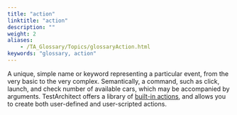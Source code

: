 ```yaml
--- 
title: "action"
linktitle: "action"
description: ""
weight: 2
aliases: 
    - /TA_Glossary/Topics/glossaryAction.html
keywords: "glossary, action"
---
```


A unique, simple name or keyword representing a particular event, from the very basic to the very complex. Semantically, a command, such as click, launch, and check number of available cars, which may be accompanied by arguments. TestArchitect offers a library of [built-in actions](/TA_Automation/Topics/bia_Built_in_actions.html), and allows you to create both user-defined and user-scripted actions.

